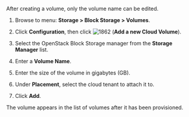 <div class="important">

After creating a volume, only the volume name can be edited.

</div>

1.  Browse to menu: **Storage > Block Storage > Volumes**.

2.  Click **Configuration**, then click ![1862](../images/1862.png) (**Add a new Cloud Volume**).

3.  Select the OpenStack Block Storage manager from the **Storage Manager** list.

4.  Enter a **Volume Name**.

5.  Enter the size of the volume in gigabytes (GB).

6.  Under **Placement**, select the cloud tenant to attach it to.

7.  Click **Add**.

The volume appears in the list of volumes after it has been provisioned.
